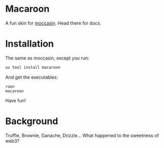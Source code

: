 # Macaroon

A fun skin for [moccasin](https://pypi.org/project/moccasin/). Head there for docs.

# Installation

The same as moccasin, except you run:

```bash
uv tool install macaroon
```

And get the executables:

```
roon
macaroon
```

Have fun!

# Background

Truffle, Brownie, Ganache, Drizzle... What happened to the sweetness of web3?